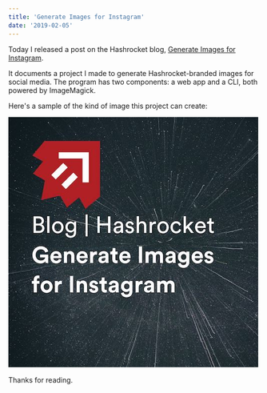 ```yaml
---
title: 'Generate Images for Instagram'
date: '2019-02-05'
---
```


Today I released a post on the Hashrocket blog, [Generate Images for
Instagram](https://hashrocket.com/blog/posts/generate-images-for-instagram).

It documents a project I made to generate Hashrocket-branded images for social
media. The program has two components: a web app and a CLI, both powered by
ImageMagick.

Here's a sample of the kind of image this project can create:

![generated image](./instagram.jpg)

Thanks for reading.
